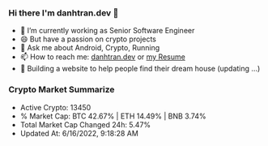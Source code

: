 ### Hi there I'm danhtran.dev 👋

- 🔭 I’m currently working as Senior Software Engineer
- 😄 But have a passion on crypto projects
- 💬 Ask me about Android, Crypto, Running 
- 📫 How to reach me: <a href="https://danhtran.dev" target="_blank">danhtran.dev</a> or <a href="Developer-Resume.pdf" target="_blank">my Resume</a>
- 🌱 Building a website to help people find their dream house (updating ...)

### Crypto Market Summarize
- Active Crypto: 13450
- % Market Cap: BTC 42.67% | ETH 14.49% | BNB 3.74%
- Total Market Cap Changed 24h: 5.47%
- Updated At: 6/16/2022, 9:18:28 AM
